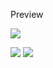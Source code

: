 Preview

![](https://images-ext-2.discordapp.net/external/YfbQdPvE99_2dMmyYJ75LkS4K4PWURNSeJbfTxPf1CI/%3Ftext.0.text%3DYou%27r%2520text%2520goes%2520HERE%21%26text.0.position.gravity%3Dcenter%26text.0.position.y%3D5%2525%26text.0.size%3D26%26text.0.color%3D000000/https/aurfintr.sirv.com/ukraine.png?width=609&height=305)


![](https://media.discordapp.net/attachments/985530075439038464/995192015660777552/unknown.png?width=290&height=197)    ![](https://media.discordapp.net/attachments/985530075439038464/995193220617224202/unknown.png?width=336&height=209)

